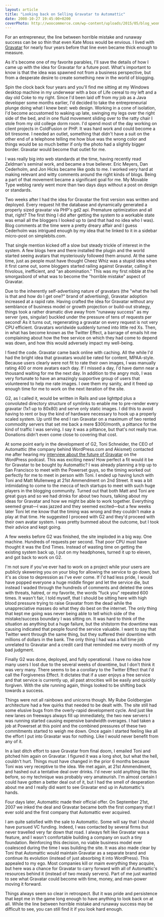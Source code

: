 ```yaml
---
layout: article
title: "Looking back on Selling Gravatar to Automattic"
date: 2008-10-27 19:45:00+0200
coverPhoto: http://woocommerce.com/wp-content/uploads/2015/05/blog_woomattic_v2@2x.jpg
---
```


For an entrepreneur, the line between horrible mistake and runaway success can
be so thin that even Kate Moss would be envious. I lived with
[Gravatar](http://gravatar.com/) for nearly four years before that line even
became thick enough to measure.

As it's become one of my favorite parables, I'll save the details of how I came
up with the idea for Gravatar for a future post. What's important to know is
that the idea was spawned not from a business perspective, but from a desperate
desire to create something new in the world of blogging.

Spin the clock back four years and you'll find me sitting at my Windows desktop
machine in my underwear with a box of Life cereal to my left and a day old Coke
to my right. Since I'd been laid off from my job as a Java developer some months
earlier, I'd decided to take the entrepreneurial plunge doing what I knew best:
web design. Working in a cone of isolation, I'd become accustomed to waking up
late, swinging my legs over the right side of the bed, and in one fluid movement
sliding over to the ratty chair I stole from my old college dorm room. I'd spend
most of the day working on client projects in ColdFusion or PHP. It was hard
work and could become a bit tiresome. I needed an outlet, something that didn't
have a suit on the other end of a telephone telling me how blue was the wrong
color and things would be so much better if only the photo had a slightly bigger
border. Gravatar would become that outlet for me.

I was really big into web standards at the time, having recently read Zeldman's
seminal work, and became a true believer. Eric Meyers, Dan Cederholm, and Jon
Hicks became like gods to me. I worked very hard at making relevant and witty
comments around the right kinds of blogs. Being a part of that movement became a
significant goal for me. My Movable Type weblog rarely went more than two days
days without a post on design or standards.

Two weeks after I had the idea for Gravatar the first version was written and
deployed. Every request hit the database and dynamically generated a properly
sized gravatar via PHP's gd2 api. Premature optimization and all that, right?
The first thing I did after getting the system to a workable state was email all
the bloggers I looked up to (and that had no idea who I was). Blog comments at
the time were a pretty dreary affair and I guess Cederholm was intrigued enough
by my idea that he linked to it in a sidebar micro-post on simplebits.com.

That single mention kicked off a slow but steady trickle of interest in the
system. A few blogs here and there installed the plugin and the world started
seeing avatars that mysteriously followed them around. At the same time, just as
people must have thought Cheez Whiz was a stupid idea when it first came out,
some bloggers started railing against Gravatar, calling it frivolous,
inefficient, and "an abomination." This was my first nibble at the smorgasbord
of what was to become the "horrible mistake" aspect of Gravatar.

Due to the inherently self-advertising nature of gravatars (the "what the hell
is that and how do I get one?" brand of advertising), Gravatar adoption
increased at a rapid rate. Having crafted the idea for Gravatar without any
semblance of business model or growth projection or build-out strategy, things
took a rather dramatic dive away from "runaway success" as my server (yes,
singular) buckled under the pressure of tens of requests per second! As it turns
out, regenerating a gravatar on every request is not very CPU efficient.
Gravatars worldwide suddenly turned into little red Xs. Then, in what has become
known as the Twitter Effect, a barrage of emails hit me complaining about how
the free service on which they had come to depend was down, and how this would
adversely impact my well-being.

I fixed the code. Gravatar came back online with caching. All the while I'd had
the bright idea that gravatars would be rated for content, MPAA-style. Because
users clearly were not fit to rate their own images, I was manually rating 400
or more avatars each day. If I missed a day, I'd have damn near a thousand
waiting for me the next day. In addition to the angry mob, I was very fortunate
to have an amazingly supportive group of users that volunteered to help me rate
images. I owe them my sanity, and it freed up enough time for me to work on the
next iteration of the site.

G2, as I called it, would be written in Rails and use lighttpd plus a convoluted
directory structure of symlinks to enable me to pre-render every gravatar (1x1
up to 80x80) and serve only static images. I did this to avoid having to rent or
buy the kind of hardware necessary to hook up a properly scaled system. Up until
the end I ran Gravatar on a maximum of two rented commodity servers that set me
back a mere $300/month, a pittance for the kind of traffic I was serving. I say
it was a pittance, but that's not really true. Donations didn't even come close
to covering that cost.

At some point early in the development of G2, Toni Schneider, the CEO of
Automattic (the company behind WordPress.com and Akismet) contacted me after
hearing my [interview about the future of
Gravatar](http://blog.gravatar.com/2007/10/18/automattic-gravatar/) on the
WordPress podcast. This was exciting news! How perfect a fit would it be for
Gravatar to be bought by Automattic? I was already planning a trip up to San
Francisco to meet with the Powerset guys, so the timing worked out perfectly for
me to meet in person with Toni. I ended up having lunch with Toni and Matt
Mullenweg at 21st Ammendment on 2nd Street. It was a bit intimidating to come to
the mecca of tech startups to meet with such huge players in the blogging
community. Turned out that both Matt and Toni are great guys and so we had
drinks for about two hours, talking about my ideas for Gravatar and how we might
be able to work together. Everything seemed great&#8212;I was jazzed and they
seemed excited&#8212;but a few weeks later Toni let me know that the timing was
wrong and they couldn't make a play at that time. He suggested I proceed with G2
and they'd proceed with their own avatar system. I was pretty bummed about the
outcome, but I took their advice and kept going.

A few weeks before G2 was finished, the site imploded in a big way. One machine.
Hundreds of requests per second. That poor CPU must have thought it was the End
Times. Instead of wasting time on getting the existing system back up, I put on
my headphones, turned it up to eleven, and got back to work on G2.

I'm not sure if you've ever had to work on a project while your users are
publicly skewering you on your blog for allowing the service to go down, but
it's as close to depression as I've ever come. If I'd had less pride, I would
have popped everyone a huge middle finger and let the service die, but instead I
waded through the hundreds of comments and deleted the ones with threats,
hatred, or my favorite, the words "fuck you" repeated 600 times. It wasn't fair,
I told myself, that I should be sitting here with high blood pressure trying to
raise Gravatar from the dead while the unappreciative masses do what they do
best on the internet. The only thing that kept me going was never being able to
tell which side of the mistake/success boundary I was sitting on. It was hard to
think of the situation as anything but a huge failure, but the shitstorm the
downtime was causing indicated that people found the service valuable. I want to
say that Twitter went through the same thing, but they suffered their downtime
with millions of dollars in the bank. The only thing I had was a full time job
unrelated to Gravatar and a credit card that reminded me every month of my bad
judgment.

Finally G2 was done, deployed, and fully operational. I have no idea how many
users I lost due to the several weeks of downtime, but I don't think it was very
many. There seems to be a corollary to the Twitter Effect that I'd call the
Forgiveness Effect. It dictates that if a user enjoys a free service and that
service is currently up, all past atrocities will be easily and quickly
forgiven. With the site running again, things looked to be shifting back towards
a success.

Things were not all rainbows and unicorns though. My Rube Goldbergian
architecture had a few quirks that needed to be dealt with. The site still had
some elusive bugs from the overly-rapid development cycle. And just like new
lanes on freeways always fill up immediately, the two new servers I was running
started causing expensive bandwidth overages. I had taken a job at Powerset at
this point and the combined pressures of these two commitments started to weigh
me down. Once again I started feeling like all the effort I put into Gravatar
was for nothing. Like I would never benefit from any of it.

In a last ditch effort to save Gravatar from final doom, I emailed Toni and
pitched him again on Gravatar. I figured it was a long shot, but what the hell,
couldn't hurt. Things must have changed in the prior 6 months because Toni was
very receptive to the idea. We met again, at 21st Ammendment, and hashed out a
tentative deal over drinks. I'd never sold anything like this before, so my
technique was probably very amateurish. I'm almost certain I could have gotten a
better deal out of it, but I had the smell of desperation about me and I really
did want to see Gravatar end up in Automattic's hands.

Four days later, Automattic made their official offer. On September 21st, 2007
we inked the deal and Gravatar became both the first company that I ever sold
and the first company that Automattic ever acquired.

I am quite satisfied with the sale to Automattic. Some will say that I should
have pursued VC funding. Indeed, I was contacted by several firms but never
travelled very far down that road. I always felt like Gravatar was a feature,
and I wasn't comfortable building a company on such a tiny foundation.
Reinforcing this decision, no viable business model ever coalesced during the
time I was building the site. It was also made clear by Toni that Automattic
would maintain Gravatar as a separate brand and continue its evolution (instead
of just absorbing it into WordPress). This appealed to my ego. Most companies
kill or maim everything they acquire, but here was a chance for Gravatar to
carry forward with all of Automattic's resources behind it (instead of two
measly servers). Part of me just wanted to see what Gravatar could become with
time, money, and man-power moving it forward.

Things always seem so clear in retrospect. But it was pride and persistence that
kept me in the game long enough to have anything to look back on at all. While
the line between horrible mistake and runaway success may be difficult to see,
you can still find it if you look hard enough.
